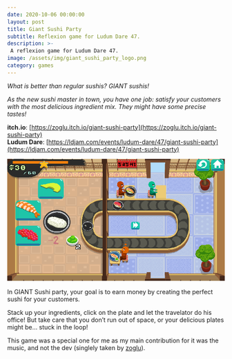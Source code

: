 ```yaml
---
date: 2020-10-06 00:00:00
layout: post
title: Giant Sushi Party
subtitle: Reflexion game for Ludum Dare 47.
description: >-
 A reflexion game for Ludum Dare 47.
image: /assets/img/giant_sushi_party_logo.png
category: games
---
```


_What is better than regular sushis? GIANT sushis!_

_As the new sushi master in town, you have one job: satisfy your customers with the most delicious ingredient mix. They might have some precise tastes!_

**itch.io**: [https://zoglu.itch.io/giant-sushi-party](https://zoglu.itch.io/giant-sushi-party)  
**Ludum Dare**: [https://ldjam.com/events/ludum-dare/47/giant-sushi-party](https://ldjam.com/events/ludum-dare/47/giant-sushi-party)

![giant_gameplay](/assets/img/giant_sushi_party_gameplay_1.png)

In GIANT Sushi party, your goal is to earn money by creating the perfect sushi for your customers.

Stack up your ingredients, click on the plate and let the travelator do his office! But take care that you don’t run out of space, or your delicious plates might be… stuck in the loop!

This game was a special one for me as my main contribution for it was the music, and not the dev (singlely taken by [zoglu](http://zoglu.net/)).